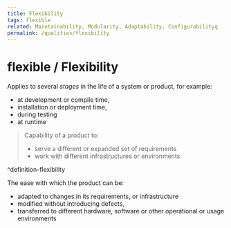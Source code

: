 ```yaml
---
title: Flexibility
tags: flexible
related: Maintainability, Modularity, Adaptability, Configurabilityq
permalink: /qualities/flexibility
---
```


# flexible / Flexibility

Applies to several _stages_ in the life of a system or product, for example:

* at development or compile time, 
* installation or deployment time,
* during testing
* at runtime

>Capability of a product to: 
>* serve a different or expanded set of requirements 
>* work with different infrastructures or environments

^definition-flexibility

The ease with which the product can be: 
* adapted to changes in its requirements, or infrastructure
* modified without introducing defects,
* transferred to different hardware, software or other operational or usage environments






